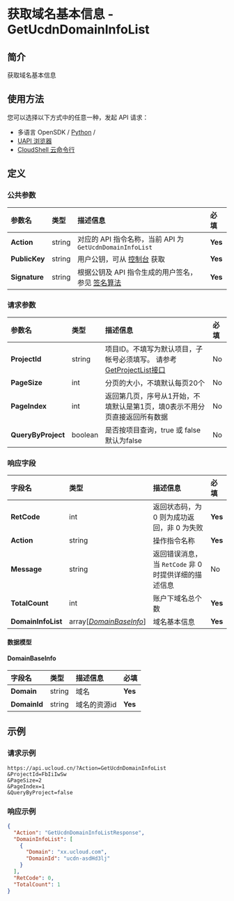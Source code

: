 # 获取域名基本信息 - GetUcdnDomainInfoList

## 简介

获取域名基本信息






## 使用方法

您可以选择以下方式中的任意一种，发起 API 请求：
- 多语言 OpenSDK / [Python](https://github.com/ucloud/ucloud-sdk-python3) /
- [UAPI 浏览器](https://console.ucloud.cn/uapi/detail?id=GetUcdnDomainInfoList)
- [CloudShell 云命令行](https://shell.ucloud.cn/)


## 定义

### 公共参数

| 参数名 | 类型 | 描述信息 | 必填 |
|:---|:---|:---|:---|
| **Action**     | string  | 对应的 API 指令名称，当前 API 为 `GetUcdnDomainInfoList`                        | **Yes** |
| **PublicKey**  | string  | 用户公钥，可从 [控制台](https://console.ucloud.cn/uapi/apikey) 获取                                             | **Yes** |
| **Signature**  | string  | 根据公钥及 API 指令生成的用户签名，参见 [签名算法](api/summary/signature.md)  | **Yes** |

### 请求参数

| 参数名 | 类型 | 描述信息 | 必填 |
|:---|:---|:---|:---|
| **ProjectId** | string | 项目ID。不填写为默认项目，子帐号必须填写。 请参考[GetProjectList接口](https://docs.ucloud.cn/api/summary/get_project_list) |No|
| **PageSize** | int | 分页的大小，不填默认每页20个 |No|
| **PageIndex** | int | 返回第几页，序号从1开始，不填默认是第1页，填0表示不用分页直接返回所有数据 |No|
| **QueryByProject** | boolean | 是否按项目查询，true  或 false  <br />默认为false |No|

### 响应字段

| 字段名 | 类型 | 描述信息 | 必填 |
|:---|:---|:---|:---|
| **RetCode** | int | 返回状态码，为 0 则为成功返回，非 0 为失败 |**Yes**|
| **Action** | string | 操作指令名称 |**Yes**|
| **Message** | string | 返回错误消息，当 `RetCode` 非 0 时提供详细的描述信息 |No|
| **TotalCount** | int | 账户下域名总个数 |**Yes**|
| **DomainInfoList** | array[[*DomainBaseInfo*](#DomainBaseInfo)] | 域名基本信息 |**Yes**|

#### 数据模型


#### DomainBaseInfo

| 字段名 | 类型 | 描述信息 | 必填 |
|:---|:---|:---|:---|
| **Domain** | string | 域名 |**Yes**|
| **DomainId** | string | 域名的资源id |**Yes**|

## 示例

### 请求示例
    
```
https://api.ucloud.cn/?Action=GetUcdnDomainInfoList
&ProjectId=FbIiIwSw
&PageSize=2
&PageIndex=1
&QueryByProject=false
```

### 响应示例
    
```json
{
  "Action": "GetUcdnDomainInfoListResponse",
  "DomainInfoList": [
    {
      "Domain": "xx.ucloud.com",
      "DomainId": "ucdn-asdHd3lj"
    }
  ],
  "RetCode": 0,
  "TotalCount": 1
}
```





